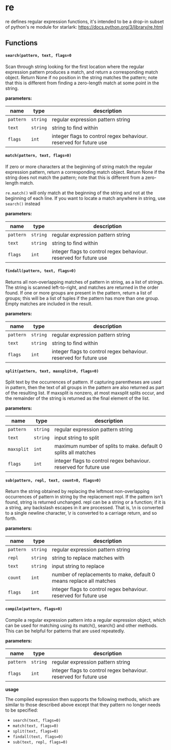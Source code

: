 # re
re defines regular expression functions, it's intended to be a drop-in subset of python's re module for starlark: https://docs.python.org/3/library/re.html

## Functions

#### `search(pattern, text, flags=0`
Scan through string looking for the first location where the regular expression pattern produces a match,
and return a corresponding match object. Return None if no position in the string matches the pattern;
note that this is different from finding a zero-length match at some point in the string.

**parameters:**

| name | type | description |
|------|------|-------------|
| `pattern` | `string` | regular expression pattern string |
| `text` | `string` | string to find within |
| `flags` | `int` | integer flags to control regex behaviour. reserved for future use |


#### `match(pattern, text, flags=0)`
If zero or more characters at the beginning of string match the regular expression pattern,
return a corresponding match object. Return None if the string does not match the pattern;
note that this is different from a zero-length match.

`re.match()` will only match at the beginning of the string and not at the beginning of each line.
If you want to locate a match anywhere in string, use `search()` instead

**parameters:**

| name | type | description |
|------|------|-------------|
| `pattern` | `string` | regular expression pattern string |
| `text` | `string` | string to find within |
| `flags` | `int` | integer flags to control regex behaviour. reserved for future use |


#### `findall(pattern, text, flags=0)`
Returns all non-overlapping matches of pattern in string, as a list of strings. The string is scanned left-to-right, and matches are returned in the order found. If one or more groups are present in the pattern, return a list of groups; this will be a list of tuples if the pattern has more than one group. Empty matches are included in the result.

**parameters:**

| name | type | description |
|------|------|-------------|
| `pattern` | `string` | regular expression pattern string |
| `text` | `string` | string to find within |
| `flags` | `int` | integer flags to control regex behaviour. reserved for future use |


#### `split(pattern, text, maxsplit=0, flags=0)`
Split text by the occurrences of pattern. If capturing parentheses are used in pattern, then the text of all groups in the pattern are also returned as part of the resulting list. If maxsplit is nonzero, at most maxsplit splits occur, and the remainder of the string is returned as the final element of the list.

**parameters:**

| name | type | description |
|------|------|-------------|
| `pattern` | `string` | regular expression pattern string |
| `text` | `string` | input string to split |
| `maxsplit` | `int` | maximum number of splits to make. default 0 splits all matches |
| `flags` | `int` | integer flags to control regex behaviour. reserved for future use |


#### `sub(pattern, repl, text, count=0, flags=0)`
Return the string obtained by replacing the leftmost non-overlapping occurrences of pattern in string by the replacement repl. If the pattern isn’t found, string is returned unchanged. repl can be a string or a function; if it is a string, any backslash escapes in it are processed. That is, \n is converted to a single newline character, \r is converted to a carriage return, and so forth.

**parameters:**

| name | type | description |
|------|------|-------------|
| `pattern` | `string` | regular expression pattern string |
| `repl` | `string` | string to replace matches with |
| `text` | `string` | input string to replace |
| `count` | `int` | number of replacements to make, default 0 means replace all matches |
| `flags` | `int` | integer flags to control regex behaviour. reserved for future use |


#### `compile(pattern, flags=0)`
Compile a regular expression pattern into a regular expression object, which
can be used for matching using its match(), search() and other methods. This can be helpful for patterns that are used repeatedly.

**parameters:**

| name | type | description |
|------|------|-------------|
| `pattern` | `string` | regular expression pattern string |
| `flags` | `int` | integer flags to control regex behaviour. reserved for future use |

**usage**

The compiled expression then supports the following methods, which are similar to those described above except that they pattern no longer needs to be specified:

- `search(text, flags=0)`
- `match(text, flags=0)`
- `split(text, flags=0)`
- `findall(text, flags=0)`
- `sub(text, repl, flags=0)`